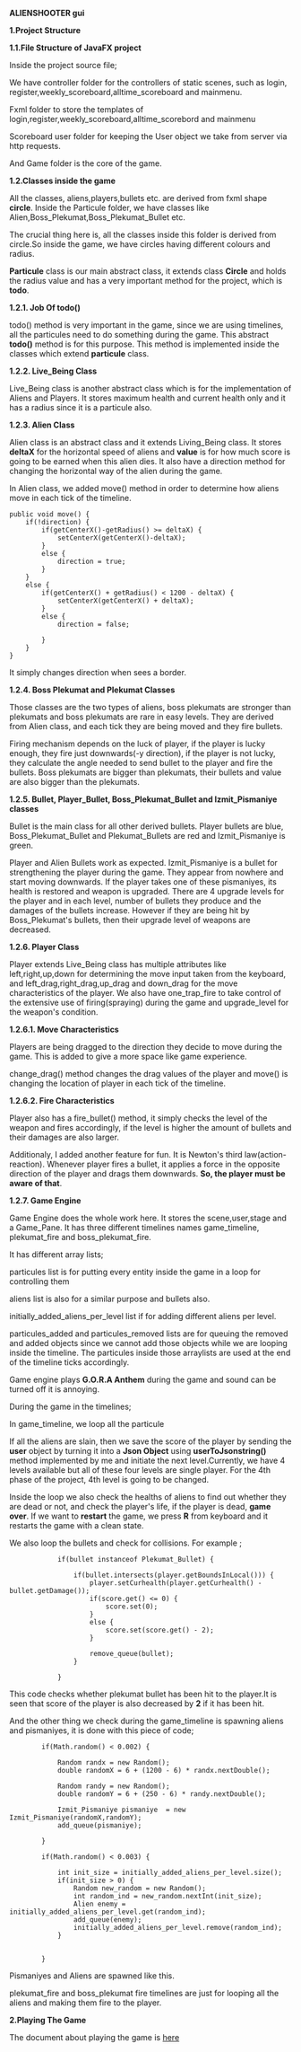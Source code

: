 **ALIENSHOOTER gui**

**1.Project Structure**

**1.1.File Structure of JavaFX project**

Inside the project source file; 

We have controller folder for the controllers of static scenes, such as login, register,weekly_scoreboard,alltime_scoreboard and mainmenu.

Fxml folder to store the templates of login,register,weekly_scoreboard,alltime_scorebord and mainmenu

Scoreboard user folder for keeping the User object we take from server via http requests.

And Game folder is the core of the game.

**1.2.Classes inside the game**

All the classes, aliens,players,bullets etc. are derived from fxml shape **circle**. Inside the Particule folder, we have classes like Alien,Boss_Plekumat,Boss_Plekumat_Bullet etc.

The crucial thing here is, all the classes inside this folder is derived from circle.So inside the game, we have circles having different colours and radius. 

**Particule** class is our main abstract class, it extends class **Circle** and holds the radius value and has a very important method for the project, which is **todo**.

**1.2.1. Job Of todo()**

todo() method is very important in the game, since we are using timelines, all the particules need to do something during the game. This abstract **todo()** method is for this purpose. This method is implemented inside the classes which extend **particule** class.

**1.2.2. Live_Being Class**

Live_Being class is another abstract class which is for the implementation of Aliens and Players. It stores maximum health and current health only and it has a radius since it is a particule also.

**1.2.3. Alien Class**

Alien class is an abstract class and it extends Living_Being class. It stores **deltaX** for the horizontal speed of aliens and **value** is for how much score is going to be earned when this alien dies. It also have a direction method for changing the horizontal way of the alien during the game.

In Alien class, we added move() method in order to determine how aliens move in each tick of the timeline.

    public void move() {
        if(!direction) {
            if(getCenterX()-getRadius() >= deltaX) {
                setCenterX(getCenterX()-deltaX);
            }
            else {
                direction = true;
            }
        }
        else {
            if(getCenterX() + getRadius() < 1200 - deltaX) {
                setCenterX(getCenterX() + deltaX);
            }
            else {
                direction = false;

            }
        }
    }
    
It simply changes direction when sees a border.

**1.2.4. Boss Plekumat and Plekumat Classes**

Those classes are the two types of aliens, boss plekumats are stronger than plekumats and boss plekumats are rare in easy levels. They are derived from Alien class, and each tick they are being moved and they fire bullets.

Firing mechanism depends on the luck of player, if the player is lucky enough, they fire just downwards(-y direction), if the player is not lucky, they calculate the angle needed to send bullet to the player and fire the bullets. Boss plekumats are bigger than plekumats, their bullets and value are also bigger than the plekumats.

**1.2.5. Bullet, Player_Bullet, Boss_Plekumat_Bullet and Izmit_Pismaniye classes**

Bullet is the main class for all other derived bullets. Player bullets are blue, Boss_Plekumat_Bullet and Plekumat_Bullets are red and Izmit_Pismaniye is green.

Player and Alien Bullets work as expected. Izmit_Pismaniye is a bullet for strengthening the player during the game. They appear from nowhere and start moving downwards. If the player takes one of these pismaniyes, its health is restored and weapon is upgraded. There are 4 upgrade levels for the player and in each level, number of bullets they produce and the damages of the bullets increase. However if they are being hit by Boss_Plekumat's bullets, then their upgrade level of weapons are decreased.

**1.2.6. Player Class**

Player extends Live_Being class has multiple attributes like left,right,up,down for determining the move input taken from the keyboard, and left_drag,right_drag,up_drag and down_drag for the move characteristics of the player. We also have one_trap_fire to take control of the extensive use of firing(spraying) during the game and upgrade_level for the weapon's condition.

**1.2.6.1. Move Characteristics**

Players are being dragged to the direction they decide to move during the game. This is added to give a more space like game experience. 

change_drag() method changes the drag values of the player and move() is changing the location of player in each tick of the timeline.

**1.2.6.2. Fire Characteristics**

Player also has a fire_bullet() method, it simply checks the level of the weapon and fires accordingly, if the level is higher the amount of bullets and their damages are also larger.

Additionaly, I added another feature for fun. It is Newton's third law(action-reaction). Whenever player fires a bullet, it applies a force in the opposite direction of the player and drags them downwards. **So, the player must be aware of that**.
 
**1.2.7. Game Engine**

Game Engine does the whole work here. It stores the scene,user,stage and a Game_Pane. It has three different timelines names game_timeline, plekumat_fire and boss_plekumat_fire.

It has different array lists;

particules list is for putting every entity inside the game in a loop for controlling them

aliens list is also for a similar purpose and bullets also.

initially_added_aliens_per_level list if for adding different aliens per level.

particules_added and particules_removed lists are for queuing the removed and added objects since we cannot add those objects while we are looping inside the timeline. The particules inside those arraylists are used at the end of the timeline ticks accordingly.

Game engine plays **G.O.R.A Anthem** during the game and sound can be turned off it is annoying.


During the game in the timelines;

In game_timeline, we loop all the particule

If all the aliens are slain, then we save the score of the player by sending the **user** object by turning it into a **Json Object** using **userToJsonstring()** method implemented by me and initiate the next level.Currently, we have 4 levels available but all of these four levels are single player. For the 4th phase of the project, 4th level is going to be changed.

Inside the loop we also check the healths of aliens to find out whether they are dead or not, and check the player's life, if the player is dead, **game over**. If we want to **restart** the game, we press **R** from keyboard and it restarts the game with a clean state.

We also loop the bullets and check for collisions. For example ;

                if(bullet instanceof Plekumat_Bullet) {

                    if(bullet.intersects(player.getBoundsInLocal())) {
                        player.setCurhealth(player.getCurhealth() - bullet.getDamage());
                        if(score.get() <= 0) {
                            score.set(0);
                        }
                        else {
                            score.set(score.get() - 2);
                        }

                        remove_queue(bullet);
                    }

                }
                
                
This code checks whether plekumat bullet has been hit to the player.It is seen that score of the player is also decreased by **2** if it has been hit. 

And the other thing we check during the game_timeline is spawning aliens and pismaniyes, it is done with this piece of code;

            if(Math.random() < 0.002) {
                
                Random randx = new Random();
                double randomX = 6 + (1200 - 6) * randx.nextDouble();

                Random randy = new Random();
                double randomY = 6 + (250 - 6) * randy.nextDouble();

                Izmit_Pismaniye pismaniye  = new Izmit_Pismaniye(randomX,randomY);
                add_queue(pismaniye);

            }

            if(Math.random() < 0.003) {

                int init_size = initially_added_aliens_per_level.size();
                if(init_size > 0) {
                    Random new_random = new Random();
                    int random_ind = new_random.nextInt(init_size);
                    Alien enemy = initially_added_aliens_per_level.get(random_ind);
                    add_queue(enemy);
                    initially_added_aliens_per_level.remove(random_ind);
                }


            }

Pismaniyes and Aliens are spawned like this.

plekumat_fire and boss_plekumat fire timelines are just for looping all the aliens and making them fire to the player. 


**2.Playing The Game**

The document about playing the game is [here](/gui_document.pdf)